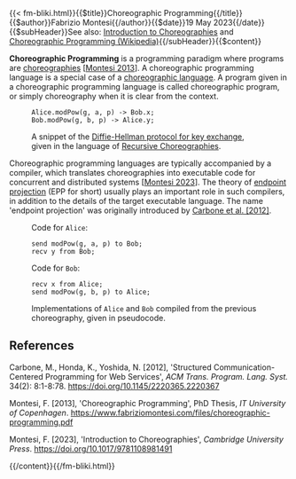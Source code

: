 <!-- --> {{< fm-bliki.html}}{{$title}}Choreographic Programming{{/title}}{{$author}}Fabrizio Montesi{{/author}}{{$date}}19 May 2023{{/date}}{{$subHeader}}See also: <a href="/introduction-to-choreographies">Introduction to Choreographies</a> and <a href="https://en.wikipedia.org/wiki/Choreographic_programming">Choreographic Programming (Wikipedia)</a>{{/subHeader}}{{$content}}

**Choreographic Programming** is a programming paradigm where programs are [choreographies](Choreographies) [[Montesi 2013](#M13p)].
A choreographic programming language is a special case of a [choreographic language](ChoreographicLanguage).
A program given in a choreographic programming language is called choreographic program, or simply choreography when it is clear from the context.

<figure class="bliki-figure">

```
Alice.modPow(g, a, p) -> Bob.x;
Bob.modPow(g, b, p) -> Alice.y;
```

<figcaption>

A snippet of the [Diffie-Hellman protocol for key exchange](https://en.wikipedia.org/wiki/Diffie%E2%80%93Hellman_key_exchange), given in the language of [Recursive Choreographies](ChoreographicLanguage#RecursiveChoreographies).
</figcaption>
</figure>

Choreographic programming languages are typically accompanied by a compiler, which translates choreographies into executable code for concurrent and distributed systems  [[Montesi 2023](#M23)]. The theory of [endpoint projection](EndpointProjection) (EPP for short) usually plays an important role in such compilers, in addition to the details of the target executable language.
The name 'endpoint projection' was originally introduced by [Carbone et al. [2012]](#CHY12).

<figure class="bliki-figure">

<div class="row">
<div class="col-auto">

Code for `Alice`:
```
send modPow(g, a, p) to Bob;
recv y from Bob;
```
</div>
<div class="col-auto">

Code for `Bob`:
```
recv x from Alice;
send modPow(g, b, p) to Alice;
```
</div>
</div>

<figcaption>

Implementations of `Alice` and `Bob` compiled from the previous choreography, given in pseudocode.
</figcaption>
</figure>

<!--


Choreographic programming was formulated as a programming paradigm and prototyped in [[Montesi 2013](#M13p)].
Since the syntax of choreographies does not allow for mismatching send and receive actions, ... [Carbone and Montesi 2013]
Its theoretical foundations were inspired by earlier work on endpoint projection for message sequence charts and choreographies for web services. See [[Montesi 2023](#M23)] for a foundational introduction to the principles of [choreographic languages](ChoreographicLanguages) and endpoint projection.

## Implementations

- [Chor](https://www.chor-lang.org/). The first prototype of choreographic programming. Supports typing choreographic programs with [global types](ChoreographicLanguage#GlobalType).
- [Choral](https://www.choral-lang.org). An object-oriented choreographic programming language that supports higher-order choreographies and compiles to libraries in Java. Arguably the most applicable choreographic programming language so far.
- [AIOCJ](http://www.cs.unibo.it/projects/jolie/aiocj.html). A choreographic programming language that supports runtime adaptation. Compiles to code in the Jolie programming language.
- hacc. A partially-certified compilation pipeline from choreographies to several programming languages.
- HasChor. A library for choreographic programming in Haskell.


## Mechanisations

There exist several mechanisations of choreographic programming in theorem provers.

- A formalisation of [tail-recursive choreographies](ChoreographicLanguage#TailRecursiveChoreographies)

Core Choreographies.[15] A core theoretical model for choreographic programming. A mechanised implementation is available in Coq.[16][17]
Kalas.[18] A choreographic programming language with a verified compiler to CakeML.
Pirouette.[7] A mechanised choreographic programming language theory with higher-order procedures.

-->

## References
<a id="further-reading"></a>

<a id="CHY12"></a>Carbone, M., Honda, K., Yoshida, N. [2012],
'Structured Communication-Centered Programming for Web Services', _ACM Trans. Program. Lang. Syst._ 34(2): 8:1-8:78. <https://doi.org/10.1145/2220365.2220367>

<a id="M13p"></a>Montesi, F. [2013], 'Choreographic Programming', PhD Thesis, _IT University of Copenhagen_. <https://www.fabriziomontesi.com/files/choreographic-programming.pdf>

<a id="M23"></a>Montesi, F. [2023], 'Introduction to Choreographies', _Cambridge University Press_. <https://doi.org/10.1017/9781108981491>

<!-- --> {{/content}}{{/fm-bliki.html}}
